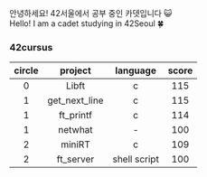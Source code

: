 안녕하세요! 42서울에서 공부 중인 카뎃입니다 😺  
Hello! I am a cadet studying in 42Seoul 🍀  


### **42cursus**
|circle|project|language|score|
|:-----:|:-----:|:-----:|:-----:|
|0|Libft|c|115|
|1|get_next_line|c|115|
|1|ft_printf|c|114|
|1|netwhat|-|100|
|2|miniRT|c|109|
|2|ft_server|shell script|100|
